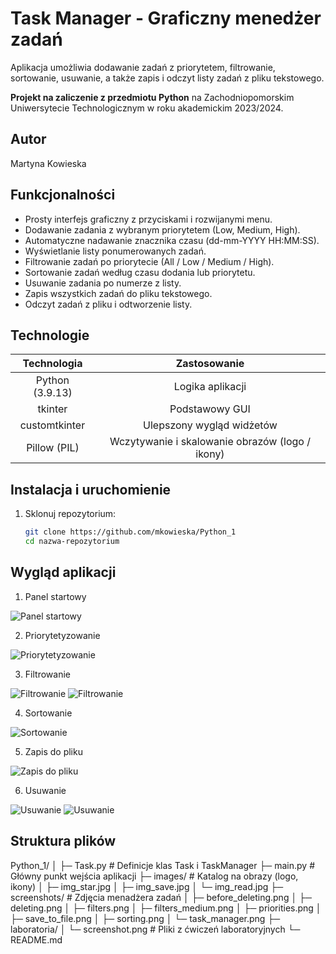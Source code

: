 # Task Manager - Graficzny menedżer zadań
Aplikacja umożliwia dodawanie zadań z priorytetem, filtrowanie, sortowanie, usuwanie, a także zapis i odczyt listy zadań z pliku tekstowego.

**Projekt na zaliczenie z przedmiotu Python** na Zachodniopomorskim Uniwersytecie Technologicznym w roku akademickim 2023/2024.

## Autor
Martyna Kowieska

## Funkcjonalności
- Prosty interfejs graficzny z przyciskami i rozwijanymi menu.
- Dodawanie zadania z wybranym priorytetem (Low, Medium, High).
- Automatyczne nadawanie znacznika czasu (dd-mm-YYYY HH:MM:SS).
- Wyświetlanie listy ponumerowanych zadań.
- Filtrowanie zadań po priorytecie (All / Low / Medium / High).
- Sortowanie zadań według czasu dodania lub priorytetu.
- Usuwanie zadania po numerze z listy.
- Zapis wszystkich zadań do pliku tekstowego.
- Odczyt zadań z pliku i odtworzenie listy.

## Technologie

|   Technologia   |                   Zastosowanie                  |
|:---------------:|:-----------------------------------------------:|
| Python (3.9.13) | Logika aplikacji                                |
| tkinter         | Podstawowy GUI                                  |
| customtkinter   | Ulepszony wygląd widżetów                       |
| Pillow (PIL)    | Wczytywanie i skalowanie obrazów (logo / ikony) |

## Instalacja i uruchomienie

1. Sklonuj repozytorium:
   ```bash
   git clone https://github.com/mkowieska/Python_1
   cd nazwa-repozytorium
   ```

## Wygląd aplikacji
1. Panel startowy

![Panel startowy](screenshots/task_manager.png)

2. Priorytetyzowanie

![Priorytetyzowanie](screenshots/priorities.png)

3. Filtrowanie

![Filtrowanie](screenshots/filters.png)
![Filtrowanie](screenshots/filters_medium.png)

4. Sortowanie

![Sortowanie](screenshots/sorting.png)

5. Zapis do pliku

![Zapis do pliku](screenshots/save_to_file.png)

6. Usuwanie

![Usuwanie](screenshots/before_deleting.png)
![Usuwanie](screenshots/deleting.png)


## Struktura plików
Python_1/
│
├─ Task.py               # Definicje klas Task i TaskManager
├─ main.py               # Główny punkt wejścia aplikacji
├─ images/               # Katalog na obrazy (logo, ikony)
│   ├─ img_star.jpg
│   ├─ img_save.jpg
│   └─ img_read.jpg
├─ screenshots/          # Zdjęcia menadżera zadań
│   ├─ before_deleting.png
│   ├─ deleting.png
│   ├─ filters.png
│   ├─ filters_medium.png
│   ├─ priorities.png
│   ├─ save_to_file.png
│   ├─ sorting.png
│   └─ task_manager.png 
├─ laboratoria/
│   └─ screenshot.png    # Pliki z ćwiczeń laboratoryjnych
└─ README.md